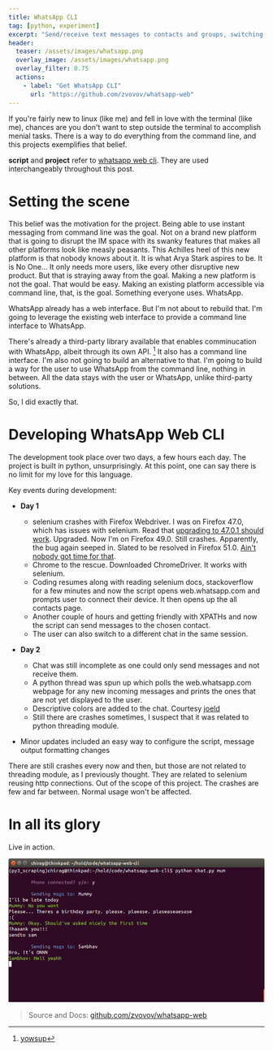 ```yaml
---
title: WhatsApp CLI
tag: [python, experiment]
excerpt: "Send/receive text messages to contacts and groups, switching between different chats, all from command line"
header:
  teaser: /assets/images/whatsapp.png
  overlay_image: /assets/images/whatsapp.png
  overlay_filter: 0.75 
  actions:
    - label: "Get WhatsApp CLI"
      url: "https://github.com/zvovov/whatsapp-web"
---
```




If you're fairly new to linux (like me) and fell in love with the terminal (like me), chances are you don't want to step outside the terminal to accomplish menial tasks. There is a way to do everything from the command line, and this projects exemplifies that belief.

**script** and **project** refer to [whatsapp web cli](https://github.com/zvovov/whatsapp-web). They are used interchangeably throughout this post.

# Setting the scene

This belief was the motivation for the project. Being able to use instant messaging from command line was the goal. Not on a brand new platform that is going to disrupt the IM space with its swanky features that makes all other platforms look like measly peasants. This Achilles heel of this new platform is that nobody knows about it. It is what Arya Stark aspires to be. It is No One... It only needs more users, like every other disruptive new product. But that is straying away from the goal. Making a new platform is not the goal. That would be easy. Making an existing platform accessible via command line, that, is the goal. Something everyone uses. WhatsApp.

WhatsApp already has a web interface. But I'm not about to rebuild that. I'm going to leverage the existing web interface to provide a command line interface to WhatsApp. 

There's already a third-party library available that enables comminucation with WhatsApp, albeit through its own API. [^1] It also has a command line interface. I'm also not going to build an alternative to that. I'm going to build a way for the user to use WhatsApp from the command line, nothing in between. All the data stays with the user or WhatsApp, unlike third-party solutions.

So, I did exactly that.

# Developing WhatsApp Web CLI

The development took place over two days, a few hours each day. The project is built in python, unsurprisingly. At this point, one can say there is no limit for my love for this language.

Key events during development:

- **Day 1**
    - selenium crashes with Firefox Webdriver. I was on Firefox 47.0, which has issues with selenium. Read that [upgrading to 47.0.1 should work](https://www.mozilla.org/en-US/firefox/47.0.1/releasenotes/). Upgraded. Now I'm on Firefox 49.0. Still crashes. Apparently, the bug again seeped in. Slated to be resolved in Firefox 51.0. [Ain't nobody got time for that](https://www.youtube.com/watch?v=Nh7UgAprdpM).
    - Chrome to the rescue. Downloaded ChromeDriver. It works with selenium.
    - Coding resumes along with reading selenium docs, stackoverflow for a few minutes and now the script opens web.whatsapp.com and prompts user to connect their device. It then opens up the all contacts page.
    - Another couple of hours and getting friendly with XPATHs and now the script can send messages to the chosen contact.
    - The user can also switch to a different chat in the same session.
- **Day 2**
    - Chat was still incomplete as one could only send messages and not receive them.
    - A python thread was spun up which polls the web.whatsapp.com webpage for any new incoming messages and prints the ones that are not yet displayed to the user.
    - Descriptive colors are added to the chat. Courtesy [joeld](http://stackoverflow.com/a/287944)
    - Still there are crashes sometimes, I suspect that it was related to python threading module.

- Minor updates included an easy way to configure the script, message output formatting changes

There are still crashes every now and then, but those are not related to threading module, as I previously thought. They are related to selenium reusing http connections. Out of the scope of this project. The crashes are few and far between. Normal usage won't be affected.

# In all its glory

Live in action.

![WhatsApp Web CLI demo](/assets/images/whatsapp.png)


> Source and Docs:
> [github.com/zvovov/whatsapp-web](https://github.com/zvovov/whatsapp-web)


[^1]: [yowsup](https://github.com/tgalal/yowsup)
